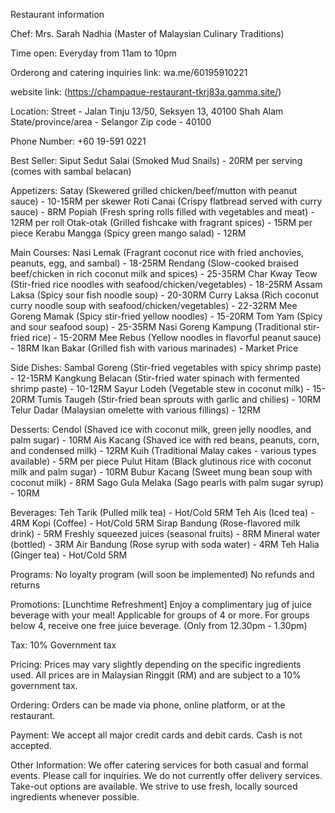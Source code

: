 Restaurant information

Chef:
Mrs. Sarah Nadhia (Master of Malaysian Culinary Traditions)

Time open:
Everyday from 11am to 10pm

Orderong and catering inquiries link:
wa.me/60195910221 

website link:
(https://champaque-restaurant-tkrj83a.gamma.site/)

Location:
Street - Jalan Tinju 13/50, Seksyen 13, 40100 Shah Alam
State/province/area - Selangor
Zip code - 40100

Phone Number:
+60 19-591 0221

Best Seller: 
Siput Sedut Salai (Smoked Mud Snails) - 20RM per serving (comes with sambal belacan)

Appetizers:
Satay (Skewered grilled chicken/beef/mutton with peanut sauce) - 10-15RM per skewer
Roti Canai (Crispy flatbread served with curry sauce) - 8RM
Popiah (Fresh spring rolls filled with vegetables and meat) - 12RM per roll
Otak-otak (Grilled fishcake with fragrant spices) - 15RM per piece
Kerabu Mangga (Spicy green mango salad) - 12RM

Main Courses:
Nasi Lemak (Fragrant coconut rice with fried anchovies, peanuts, egg, and sambal) - 18-25RM
Rendang (Slow-cooked braised beef/chicken in rich coconut milk and spices) - 25-35RM
Char Kway Teow (Stir-fried rice noodles with seafood/chicken/vegetables) - 18-25RM
Assam Laksa (Spicy sour fish noodle soup) - 20-30RM
Curry Laksa (Rich coconut curry noodle soup with seafood/chicken/vegetables) - 22-32RM
Mee Goreng Mamak (Spicy stir-fried yellow noodles) - 15-20RM
Tom Yam (Spicy and sour seafood soup) - 25-35RM
Nasi Goreng Kampung (Traditional stir-fried rice) - 15-20RM
Mee Rebus (Yellow noodles in flavorful peanut sauce) - 18RM
Ikan Bakar (Grilled fish with various marinades) - Market Price

Side Dishes:
Sambal Goreng (Stir-fried vegetables with spicy shrimp paste) - 12-15RM
Kangkung Belacan (Stir-fried water spinach with fermented shrimp paste) - 10-12RM
Sayur Lodeh (Vegetable stew in coconut milk) - 15-20RM
Tumis Taugeh (Stir-fried bean sprouts with garlic and chilies) - 10RM
Telur Dadar (Malaysian omelette with various fillings) - 12RM

Desserts:
Cendol (Shaved ice with coconut milk, green jelly noodles, and palm sugar) - 10RM
Ais Kacang (Shaved ice with red beans, peanuts, corn, and condensed milk) - 12RM
Kuih (Traditional Malay cakes - various types available) - 5RM per piece
Pulut Hitam (Black glutinous rice with coconut milk and palm sugar) - 10RM
Bubur Kacang (Sweet mung bean soup with coconut milk) - 8RM
Sago Gula Melaka (Sago pearls with palm sugar syrup) - 10RM

Beverages:
Teh Tarik (Pulled milk tea) - Hot/Cold 5RM
Teh Ais (Iced tea) - 4RM
Kopi (Coffee) - Hot/Cold 5RM
Sirap Bandung (Rose-flavored milk drink) - 5RM
Freshly squeezed juices (seasonal fruits) - 8RM
Mineral water (bottled) - 3RM
Air Bandung (Rose syrup with soda water) - 4RM
Teh Halia (Ginger tea) - Hot/Cold 5RM

Programs:
No loyalty program (will soon be implemented)
No refunds and returns

Promotions:
[Lunchtime Refreshment] Enjoy a complimentary jug of juice beverage with your meal! Applicable for groups of 4 or more. For groups below 4, receive one free juice beverage. (Only from 12.30pm - 1.30pm)

Tax:
10% Government tax

Pricing:
Prices may vary slightly depending on the specific ingredients used.
All prices are in Malaysian Ringgit (RM) and are subject to a 10% government tax.

Ordering:
Orders can be made via phone, online platform, or at the restaurant.

Payment:
We accept all major credit cards and debit cards.
Cash is not accepted.

Other Information:
We offer catering services for both casual and formal events. Please call for inquiries.
We do not currently offer delivery services.
Take-out options are available.
We strive to use fresh, locally sourced ingredients whenever possible.
